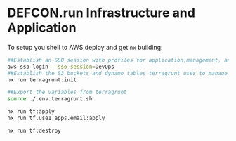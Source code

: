 # DEFCON.run Infrastructure and Application
To setup you shell to AWS deploy and get `nx` building: 
```bash
##Establish an SSO session with profiles for application,management, and terraform
aws sso login --sso-session=DevOps
##Establish the S3 buckets and dynamo tables terragrunt uses to manage state
nx run terragrunt:init

##Export the variables from terragrunt
source ./.env.terragrunt.sh

nx run tf:apply
nx run tf.use1.apps.email:apply

nx run tf:destroy
```